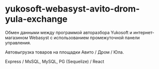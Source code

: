 # yukosoft-webasyst-avito-drom-yula-exchange
Обмен данными между программой авторазбора Yukosoft и интернет-магазином Webasyst с использованием промежуточной панели управления. 

Автовыгрузка товаров на площадки Авито / Дром / Юла.

Express / MsSQL, MySQL, PG (Sequelize) / React 

